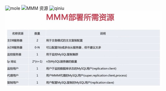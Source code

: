 ![mole](https://github.com/linwh8/ModernWebPrograming/raw/master/My_image/puzzle.png)
![MMM 资源](https://github.com/linwh8/ModernWebPrograming/raw/master/My_image/recipe_index.png)
![qiniu](http://7sbqvw.com1.z0.glb.clouddn.com/huahua_img_127.jpg)
![cmd-markdown-logo](https://raw.githubusercontent.com/quieterbwhite/quieter_python/master/static/image/mysql/mysql_mmm_setup_env.jpg)


